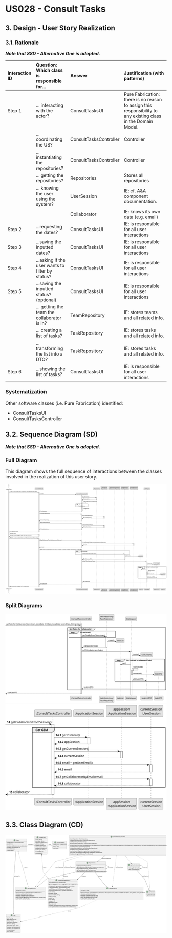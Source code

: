 # US028 - Consult Tasks

## 3. Design - User Story Realization

### 3.1. Rationale

_**Note that SSD - Alternative One is adopted.**_

| Interaction ID | Question: Which class is responsible for...             | Answer                 | Justification (with patterns)                                                                                 |
|:---------------|:--------------------------------------------------------|:-----------------------|:--------------------------------------------------------------------------------------------------------------|
| Step 1  		     | 	... interacting with the actor?                        | ConsultTasksUI         | Pure Fabrication: there is no reason to assign this responsibility to any existing class in the Domain Model. |
| 			  		        | 	... coordinating the US?                               | ConsultTasksController | Controller                                                                                                    |
| 			  		        | 	... instantiating the repositories?                    | ConsultTasksController | Controller                                                                                                    |
| 			  		        | 	... getting the repositories?                          | Repositories           | Stores all repositories                                                                                       |
| 			  		        | ... knowing the user using the system?                  | UserSession            | IE: cf. A&A component documentation.                                                                          |
| 			  		        | 							                                                 | Collaborator           | IE: knows its own data (e.g. email)                                                                           |
| Step 2  		     | 	...requesting the dates?						                         | ConsultTasksUI         | IE: is responsible for all user interactions                                                                  |
| Step 3  		     | 	...saving the inputted dates?                          | ConsultTasksUI         | IE: is responsible for all user interactions                                                                  |
| Step 4  		     | 	...asking if the user wants to filter by status?						 | ConsultTasksUI         | IE: is responsible for all user interactions                                                                  |              
| Step 5  		     | 	...saving the inputted status? (optional) 						       | ConsultTasksUI         | IE: is responsible for all user interactions                                                                  |   
| 			  		        | ... getting the team the collaborator is in?							     | TeamRepository         | IE: stores teams and all related info.                                                                        |
| 			  		        | ... creating a list of tasks?							                    | TaskRepository         | IE: stores tasks and all related info.                                                                        |
| 			  		        | ... transforming the list into a DTO?							            | TaskRepository         | IE: stores tasks and all related info.                                                                        |
| Step 6  		     | 	...showing the list of tasks?				                      | ConsultTasksUI         | IE: is responsible for all user interactions                                                                  |

### Systematization ##

Other software classes (i.e. Pure Fabrication) identified:

* ConsultTasksUI
* ConsultTasksController


## 3.2. Sequence Diagram (SD)

_**Note that SSD - Alternative One is adopted.**_

### Full Diagram

This diagram shows the full sequence of interactions between the classes involved in the realization of this user story.

![Sequence Diagram - Full](svg/us028-sequence-diagram-full.svg)

### Split Diagrams

![Sequence Diagram - Get Tasks for Collaborator](svg/us028-sequence-diagram-partial-get-tasks.svg)
![Sequence Diagram - Get Collaborator](svg/us028-sequence-diagram-partial-get-collaborator.svg)

## 3.3. Class Diagram (CD)

![Class Diagram](svg/us028-class-diagram.svg)